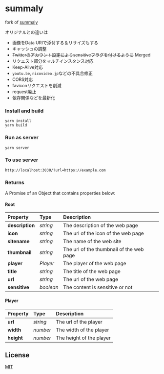summaly
================================================================

fork of [summaly](https://github.com/syuilo/summaly)

オリジナルとの違いは
- 画像をData URIで添付する＆リサイズもする
- キャッシュの調整
- ~~Twitterのアカウント設定によりsensitiveフラグを付けるように~~ Merged
- リクエスト部分をマルチインスタンス対応
- Keep-Alive対応
- `youtu.be`, `nicovideo.jp`などの不具合修正
- CORS対応
- faviconリクエストを削減
- request廃止
- 依存関係などを最新化

### Install and build
```
yarn install
yarn build
```

### Run as server
```
yarn server
```

### To use server
```
http://localhost:3030/?url=https://example.com
```

### Returns

A Promise of an Object that contains properties below:

#### Root

| Property        | Type      | Description                              |
| :-------------- | :-------- | :--------------------------------------- |
| **description** | *string*  | The description of the web page          |
| **icon**        | *string*  | The url of the icon of the web page      |
| **sitename**    | *string*  | The name of the web site                 |
| **thumbnail**   | *string*  | The url of the thumbnail of the web page |
| **player**      | *Player*  | The player of the web page               |
| **title**       | *string*  | The title of the web page                |
| **url**         | *string*  | The url of the web page                  |
| **sensitive**   | *boolean* | The content is sensitive or not          |

#### Player

| Property        | Type     | Description                              |
| :-------------- | :------- | :--------------------------------------- |
| **url**         | *string* | The url of the player                    |
| **width**       | *number* | The width of the player                  |
| **height**      | *number* | The height of the player                 |

License
----------------------------------------------------------------
[MIT](LICENSE)
